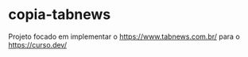 # copia-tabnews

Projeto focado em implementar o https://www.tabnews.com.br/ para o https://curso.dev/
